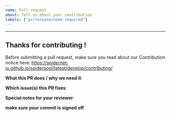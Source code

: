 ```yaml
---
name: Pull request
about: Tell us about your contribution
labels: ["pr/release/none-required"]
---
```


---
## Thanks for contributing !

Before submitting a pull request, make sure you read about our Contribution notice here: <https://spidernet-io.github.io/spiderpool/latest/develop/contributing/>

**What this PR does / why we need it**:

**Which issue(s) this PR fixes**:

**Special notes for your reviewer**:

**make sure your commit is signed off**
